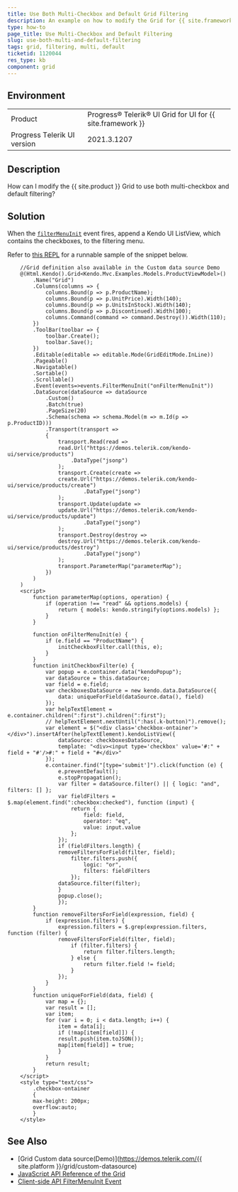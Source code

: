 ```yaml
---
title: Use Both Multi-Checkbox and Default Grid Filtering
description: An example on how to modify the Grid for {{ site.framework }} to use both its multi-checkbox and default filtering.
type: how-to
page_title: Use Multi-Checkbox and Default Filtering 
slug: use-both-multi-and-default-filtering
tags: grid, filtering, multi, default
ticketid: 1120044
res_type: kb
component: grid
---
```


## Environment

<table>
 <tr>
  <td>Product</td>
  <td>Progress® Telerik® UI Grid for UI for {{ site.framework }}</td>
 </tr>
 <tr>
  <td>Progress Тelerik UI version</td>
  <td>2021.3.1207</td>
 </tr>
</table>

## Description

How can I modify the {{ site.product }} Grid to use both multi-checkbox and default filtering?

## Solution

When the [`filterMenuInit`](https://docs.telerik.com/aspnet-core/api/Kendo.Mvc.UI.Fluent/GridEventBuilder#filtermenuinitsystemfuncsystemobjectsystemobject) event fires, append a Kendo UI ListView, which contains the checkboxes, to the filtering menu.

Refer to [this REPL](https://netcorerepl.telerik.com/wPFGcEYD51rmjpQ837) for a runnable sample of the snippet below.

```dojo
    //Grid definition also available in the Custom data source Demo       
    @(Html.Kendo().Grid<Kendo.Mvc.Examples.Models.ProductViewModel>()    
        .Name("Grid")    
        .Columns(columns => {        
            columns.Bound(p => p.ProductName);
            columns.Bound(p => p.UnitPrice).Width(140);
            columns.Bound(p => p.UnitsInStock).Width(140);
            columns.Bound(p => p.Discontinued).Width(100);
            columns.Command(command => command.Destroy()).Width(110);
        })
        .ToolBar(toolbar => {
            toolbar.Create();
            toolbar.Save();        
        })
        .Editable(editable => editable.Mode(GridEditMode.InLine))
        .Pageable()
        .Navigatable()
        .Sortable()
        .Scrollable()
        .Event(events=>events.FilterMenuInit("onFilterMenuInit"))
        .DataSource(dataSource => dataSource        
            .Custom()         
            .Batch(true)
            .PageSize(20)
            .Schema(schema => schema.Model(m => m.Id(p => p.ProductID)))
            .Transport(transport =>
            {
                transport.Read(read =>
                read.Url("https://demos.telerik.com/kendo-ui/service/products")
                    .DataType("jsonp")
                );
                transport.Create(create =>
                create.Url("https://demos.telerik.com/kendo-ui/service/products/create")
                        .DataType("jsonp")
                );
                transport.Update(update =>
                update.Url("https://demos.telerik.com/kendo-ui/service/products/update")
                        .DataType("jsonp")
                );
                transport.Destroy(destroy =>
                destroy.Url("https://demos.telerik.com/kendo-ui/service/products/destroy")
                        .DataType("jsonp")
                );
                transport.ParameterMap("parameterMap");
            })
        )
    )
    <script>
        function parameterMap(options, operation) {
            if (operation !== "read" && options.models) {
                return { models: kendo.stringify(options.models) };
            }
        }
        
        function onFilterMenuInit(e) {
            if (e.field == "ProductName") {
                initCheckboxFilter.call(this, e);
            }
        }
        function initCheckboxFilter(e) {
            var popup = e.container.data("kendoPopup");
            var dataSource = this.dataSource;
            var field = e.field;
            var checkboxesDataSource = new kendo.data.DataSource({
                data: uniqueForField(dataSource.data(), field)
            });
            var helpTextElement = e.container.children(":first").children(":first");
            // helpTextElement.nextUntil(":has(.k-button)").remove();
            var element = $("<div class='checkbox-ontainer'></div>").insertAfter(helpTextElement).kendoListView({
                dataSource: checkboxesDataSource,
                template: "<div><input type='checkbox' value='#:" + field + "#'/>#:" + field + "#</div>"
            });
            e.container.find("[type='submit']").click(function (e) {
                e.preventDefault();
                e.stopPropagation();
                var filter = dataSource.filter() || { logic: "and", filters: [] };
                var fieldFilters = $.map(element.find(":checkbox:checked"), function (input) {            
                    return {
                        field: field,
                        operator: "eq",
                        value: input.value
                    };
                });
                if (fieldFilters.length) {
                removeFiltersForField(filter, field);
                    filter.filters.push({
                        logic: "or",
                        filters: fieldFilters
                    });
                dataSource.filter(filter);
                }
                popup.close();
                });
        }
        function removeFiltersForField(expression, field) {
            if (expression.filters) {
                expression.filters = $.grep(expression.filters, function (filter) {
                removeFiltersForField(filter, field);
                    if (filter.filters) {
                        return filter.filters.length;
                    } else {
                        return filter.field != field;
                    }
                });
            }
        }
        function uniqueForField(data, field) {
            var map = {};
            var result = [];
            var item;
            for (var i = 0; i < data.length; i++) {
                item = data[i];
                if (!map[item[field]]) {
                result.push(item.toJSON());
                map[item[field]] = true;
                }
            }
            return result;
        }
    </script>
    <style type="text/css">
        .checkbox-ontainer
        {
        max-height: 200px;
        overflow:auto;
        }
    </style>
```

## See Also
* [Grid Custom data source(Demo)](https://demos.telerik.com/{{ site.platform }}/grid/custom-datasource)
* [JavaScript API Reference of the Grid](/api/javascript/ui/grid)
* [Client-side API FilterMenuInit Event](https://docs.telerik.com/kendo-ui/api/javascript/ui/grid/events/filtermenuinit)


